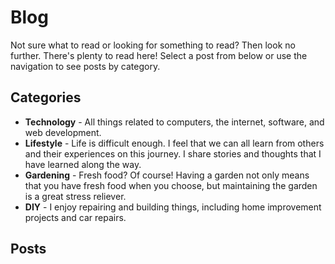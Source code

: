 # Blog

Not sure what to read or looking for something to read? Then look no further.
There's plenty to read here! Select a post from below or use the navigation to see posts by category.

## Categories

* **Technology** - All things related to computers, the internet, software, and web development.
* **Lifestyle** - Life is difficult enough. I feel that we can all learn from others and their experiences
on this journey. I share stories and thoughts that I have learned along the way.
* **Gardening** - Fresh food? Of course! Having a garden not only means that you have fresh food
when you choose, but maintaining the garden is a great stress reliever.
* **DIY** - I enjoy repairing and building things, including home improvement projects and car repairs.

## Posts

